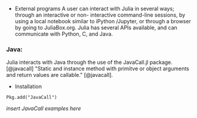 
* External programs
A user can interact with Julia in several ways; through an interactive or non-
interactive command-line sessions, by using a local notebook similar to iPython
/Jupyter, or through a browser by going to JuliaBox.org.
Julia has several APIs available, and can communicate with Python, C, and Java.

### Java:
Julia interacts with Java through the use of the JavaCall.jl package.
[@javacall] "Static and instance method with primitve or object arguments and 
return values are callable." [@javacall]. 

* Installation
```
Pkg.add("JavaCall")
```
*insert JavaCall examples here*